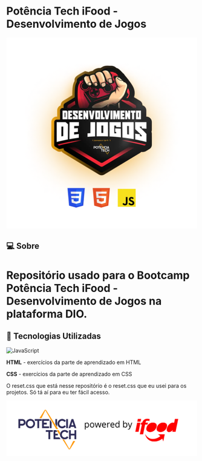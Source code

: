 # Potência Tech iFood - Desenvolvimento de Jogos

<p align="center">
  <img width:100px src="./figuras/Dio_01.png" alt="logo do ifood potencia tech bootcamp">
</p>

## 💻 Sobre
<h1>Repositório usado para o <strong>Bootcamp Potência Tech iFood</strong> - Desenvolvimento de Jogos na plataforma DIO.</h1>


## 🚀 Tecnologias Utilizadas
![JavaScript](https://img.shields.io/badge/JavaScript-F7DF1E?style=for-the-badge&logo=javascript&logoColor=black)


<strong>HTML</strong> - exercícios da parte de aprendizado em HTML

<strong>CSS</strong> - exercícios da parte de aprendizado em CSS

O reset.css que está nesse repositório é o reset.css que eu usei para os projetos. Só tá aí para eu ter fácil acesso.

<p align="center">
  <img width:100px src="./figuras/image-5.png" alt="logo do ifood potencia tech bootcamp">
</p>
